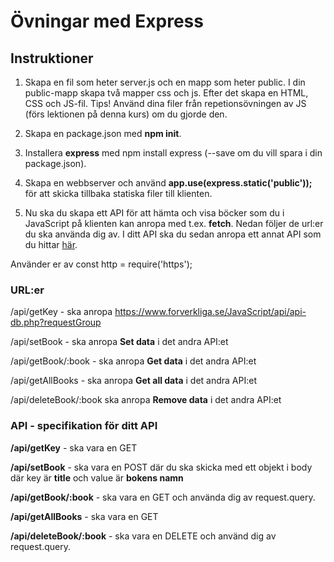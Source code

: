 # Övningar med Express

## Instruktioner

1. Skapa en fil som heter server.js och en mapp som heter public. I din public-mapp skapa två mapper css och js. Efter det skapa en HTML, CSS och JS-fil.
Tips! Använd dina filer från repetionsövningen av JS (förs lektionen på denna kurs) om du gjorde den.

2. Skapa en package.json med **npm init**.

3. Installera **express** med npm install express (--save om du vill spara i din package.json).

4. Skapa en webbserver och använd **app.use(express.static('public'));** för att skicka tillbaka statiska filer till klienten.

5. Nu ska du skapa ett API för att hämta och visa böcker som du i JavaScript på klienten kan anropa med t.ex. **fetch**. Nedan följer de url:er du ska använda dig av. I ditt API ska du sedan anropa ett annat API som du hittar [här](http://forverkliga.se/JavaScript/api/api-db.php).

Använder er av const http = require('https');

### URL:er
/api/getKey - ska anropa https://www.forverkliga.se/JavaScript/api/api-db.php?requestGroup

/api/setBook - ska anropa **Set data** i det andra API:et

/api/getBook/:book - ska anropa **Get data** i det andra API:et

/api/getAllBooks - ska anropa **Get all data** i det andra API:et

/api/deleteBook/:book ska anropa **Remove data** i det andra API:et

### API - specifikation för ditt API

**/api/getKey** - ska vara en GET

**/api/setBook** - ska vara en POST där du ska skicka med ett objekt i body där key är **title** och value är **bokens namn** 

**/api/getBook/:book** - ska vara en GET och använda dig av request.query.

**/api/getAllBooks** - ska vara en GET

**/api/deleteBook/:book** - ska vara en DELETE och använd dig av request.query.
